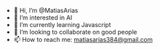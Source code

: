 - 👋 Hi, I’m @MatiasArias
- 👀 I’m interested in AI
- 🌱 I’m currently learning Javascript
- 💞️ I’m looking to collaborate on good people
- 📫 How to reach me: matiasarias384@gmail.com

<!---
MatiasArias/MatiasArias is a ✨ special ✨ repository because its `README.md` (this file) appears on your GitHub profile.
You can click the Preview link to take a look at your changes.
--->
